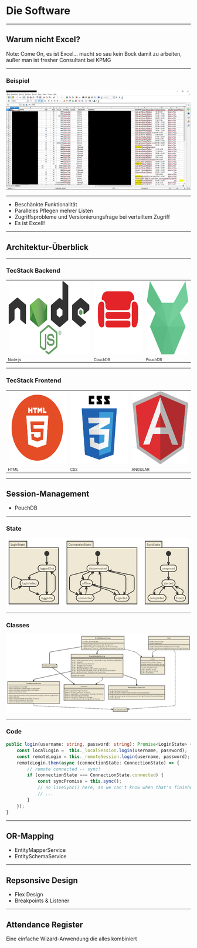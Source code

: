 # Die Software

---

## Warum nicht Excel?

Note: Come On, es ist Excel... macht so sau kein Bock damit zu arbeiten, außer man ist fresher Consultant bei KPMG

----

### Beispiel 

<img src="img/Excell_Beispiel_Anonymisiert.PNG">

----

<ul>
    <li>Beschänkte Funktionalität</li>
    <li>Paralleles Pflegen mehrer Listen</li>
    <li>Zugriffsprobleme und Versionierungsfrage bei verteiltem Zugriff</li>
    <li>Es ist Excell!</li>
</ul>

---

## Architektur-Überblick

----

### TecStack Backend

<table class="clear centered padded">
    <tr>
        <td><img src="img/nodejs_logo.png" height="200px"></td>
        <td><img src="img/couchdb_logo.png" height="200px"></td>
        <td><img src="img/pouchdb_logo.svg" height="200px"></td>
    </tr>
    <tr style="font-size: 10px">
        <td>Node.js</td>
        <td>CouchDB</td>
        <td>PouchDB</td>
    </tr>
</table>

----

### TecStack Frontend

<table class="clear centered padded">
    <tr>
        <td><img src="img/html_logo.png" height="200px"></td>
        <td><img src="img/css_logo.svg" height="200px"></td>
        <td><img src="img/angular_logo.svg" height="200px"></td>
    </tr>
    <tr style="font-size: 10px">
        <td>HTML</td>
        <td>CSS</td>
        <td>ANGULAR</td>
    </tr>
</table>


---

## Session-Management

- PouchDB

----

### State

![Session State](img/session_state.png)

----

### Classes

![Session Classes](img/session_classes.png)

----

### Code

```ts
public login(username: string, password: string): Promise<LoginState> {
    const localLogin =  this._localSession.login(username, password);
    const remoteLogin = this._remoteSession.login(username, password);
    remoteLogin.then(async (connectionState: ConnectionState) => {
        // remote connected -- sync!
        if (connectionState === ConnectionState.connected) {
            const syncPromise = this.sync();
            // no liveSync() here, as we can't know when that's finished if there are no changes.
            // ...
        }
    });
}
```

---

## OR-Mapping

- EntityMapperService <!-- .element: class="fragment" data-fragment-index="1" -->
- EntitySchemaService <!-- .element: class="fragment" data-fragment-index="2" -->

---

## Repsonsive Design

- Flex Design
- Breakpoints & Listener

---

## Attendance Register

Eine einfache Wizard-Anwendung die alles kombiniert
